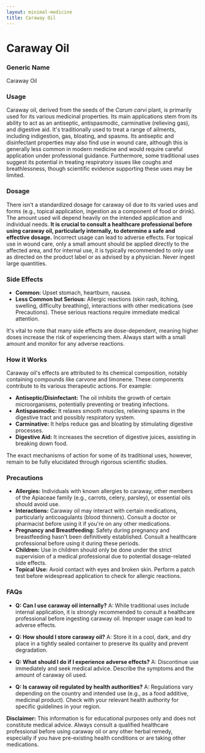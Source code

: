 ```yaml
---
layout: minimal-medicine
title: Caraway Oil
---
```


# Caraway Oil
### Generic Name
Caraway Oil

### Usage
Caraway oil, derived from the seeds of the *Carum carvi* plant, is primarily used for its various medicinal properties.  Its main applications stem from its ability to act as an antiseptic, antispasmodic, carminative (relieving gas), and digestive aid.  It's traditionally used to treat a range of ailments, including indigestion, gas, bloating, and spasms.  Its antiseptic and disinfectant properties may also find use in wound care, although this is generally less common in modern medicine and would require careful application under professional guidance.  Furthermore, some traditional uses suggest its potential in treating respiratory issues like coughs and breathlessness, though scientific evidence supporting these uses may be limited.

### Dosage
There isn't a standardized dosage for caraway oil due to its varied uses and forms (e.g., topical application, ingestion as a component of food or drink).  The amount used will depend heavily on the intended application and individual needs.  **It is crucial to consult a healthcare professional before using caraway oil, particularly internally, to determine a safe and effective dosage.**  Incorrect usage can lead to adverse effects.  For topical use in wound care, only a small amount should be applied directly to the affected area, and for internal use, it is typically recommended to only use as directed on the product label or as advised by a physician.  Never ingest large quantities.


### Side Effects
* **Common:**  Upset stomach, heartburn, nausea.
* **Less Common but Serious:** Allergic reactions (skin rash, itching, swelling, difficulty breathing),  interactions with other medications (see Precautions).  These serious reactions require immediate medical attention.

It's vital to note that many side effects are dose-dependent, meaning higher doses increase the risk of experiencing them.  Always start with a small amount and monitor for any adverse reactions.


### How it Works
Caraway oil's effects are attributed to its chemical composition, notably containing compounds like carvone and limonene.  These components contribute to its various therapeutic actions. For example:

* **Antiseptic/Disinfectant:**  The oil inhibits the growth of certain microorganisms, potentially preventing or treating infections.
* **Antispasmodic:**  It relaxes smooth muscles, relieving spasms in the digestive tract and possibly respiratory system.
* **Carminative:**  It helps reduce gas and bloating by stimulating digestive processes.
* **Digestive Aid:** It increases the secretion of digestive juices, assisting in breaking down food.


The exact mechanisms of action for some of its traditional uses, however, remain to be fully elucidated through rigorous scientific studies.

### Precautions
* **Allergies:** Individuals with known allergies to caraway, other members of the Apiaceae family (e.g., carrots, celery, parsley), or essential oils should avoid use.
* **Interactions:**  Caraway oil may interact with certain medications, particularly anticoagulants (blood thinners).  Consult a doctor or pharmacist before using it if you're on any other medications.
* **Pregnancy and Breastfeeding:**  Safety during pregnancy and breastfeeding hasn't been definitively established.  Consult a healthcare professional before using it during these periods.
* **Children:** Use in children should only be done under the strict supervision of a medical professional due to potential dosage-related side effects.
* **Topical Use:** Avoid contact with eyes and broken skin.  Perform a patch test before widespread application to check for allergic reactions.

### FAQs

* **Q: Can I use caraway oil internally?** A: While traditional uses include internal application, it is strongly recommended to consult a healthcare professional before ingesting caraway oil.  Improper usage can lead to adverse effects.

* **Q: How should I store caraway oil?** A: Store it in a cool, dark, and dry place in a tightly sealed container to preserve its quality and prevent degradation.

* **Q: What should I do if I experience adverse effects?** A:  Discontinue use immediately and seek medical advice.  Describe the symptoms and the amount of caraway oil used.

* **Q: Is caraway oil regulated by health authorities?** A:  Regulations vary depending on the country and intended use (e.g., as a food additive, medicinal product).  Check with your relevant health authority for specific guidelines in your region.


**Disclaimer:** This information is for educational purposes only and does not constitute medical advice. Always consult a qualified healthcare professional before using caraway oil or any other herbal remedy, especially if you have pre-existing health conditions or are taking other medications.
